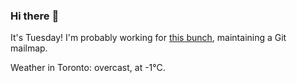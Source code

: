 ### Hi there :wave:

It's Tuesday! I'm probably working for [this bunch](https://github.com/kohofinancial), maintaining a Git mailmap.

Weather in Toronto: overcast, at -1°C.
